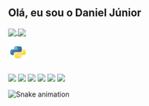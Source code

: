 ## Olá, eu sou o Daniel Júnior
<a href="https://github.com/danieljunior010/github-readme-stats">
  <img height=200 align="center" src="https://github-readme-stats.vercel.app/api?username=danieljunior010&show_icons=true&hide=contribs,prs&cache_seconds=86400&theme=highcontrast" />
</a>
<a href="https://github.com/danieljunior010/convoychat">
  <img height=200 align="center" src="https://github-readme-stats.vercel.app/api/top-langs?username=danieljunior010&layout=compact&langs_count=8&card_width=320&theme=highcontrast" />
</a>

<div style="display: inline_block"><br>
  <img align="center" alt="Daniel-Python" height="30" width="40" src="https://raw.githubusercontent.com/devicons/devicon/master/icons/python/python-original.svg">
</div>
  
  ##
 
<div> 
  <a href="https://www.youtube.com/" target="_blank"><img src="https://img.shields.io/badge/YouTube-FF0000?style=for-the-badge&logo=youtube&logoColor=white" target="_blank"></a>
  <a href="https://instagram.com/danieljunior07/" target="_blank"><img src="https://img.shields.io/badge/-Instagram-%23E4405F?style=for-the-badge&logo=instagram&logoColor=white" target="_blank"></a>
 	<a href="https://www.twitch.tv/" target="_blank"><img src="https://img.shields.io/badge/Twitch-9146FF?style=for-the-badge&logo=twitch&logoColor=white" target="_blank"></a>
 <a href="https://discord.gg/" target="_blank"><img src="https://img.shields.io/badge/Discord-7289DA?style=for-the-badge&logo=discord&logoColor=white" target="_blank"></a> 
  <a href = "mailto:danieltranquilino@hotmail.com"><img src="https://img.shields.io/badge/-Gmail-%23333?style=for-the-badge&logo=gmail&logoColor=white" target="_blank"></a>
  <a href="https://www.linkedin.com/in/danieltranquilino/" target="_blank"><img src="https://img.shields.io/badge/-LinkedIn-%230077B5?style=for-the-badge&logo=linkedin&logoColor=white" target="_blank"></a> 
  
</div>

![Snake animation](https://github.com/danieljunior010/blob/output/github-contribution-grid-snake.svg)

